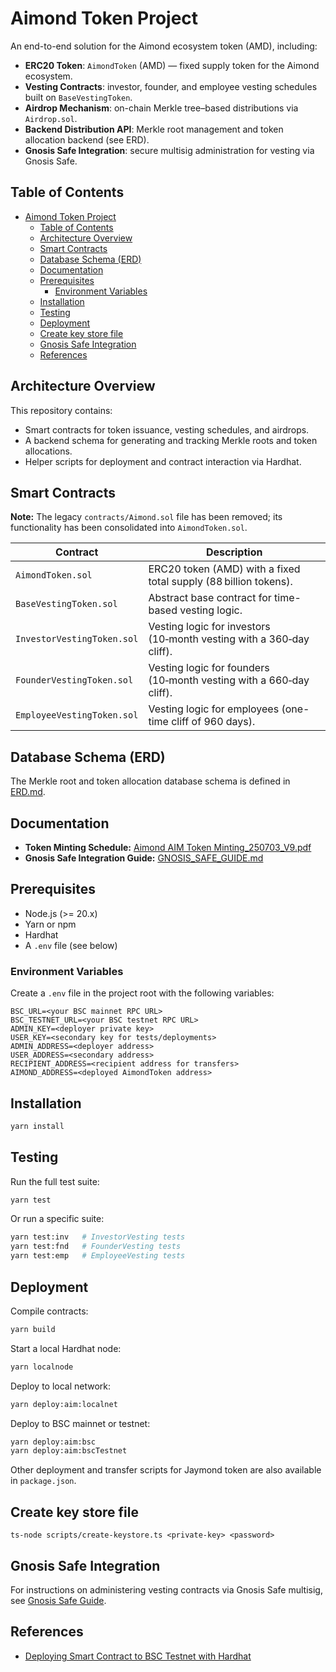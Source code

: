 # Aimond Token Project

An end-to-end solution for the Aimond ecosystem token (AMD), including:

- **ERC20 Token**: `AimondToken` (AMD) — fixed supply token for the Aimond ecosystem.
- **Vesting Contracts**: investor, founder, and employee vesting schedules built on `BaseVestingToken`.
- **Airdrop Mechanism**: on-chain Merkle tree–based distributions via `Airdrop.sol`.
- **Backend Distribution API**: Merkle root management and token allocation backend (see ERD).
- **Gnosis Safe Integration**: secure multisig administration for vesting via Gnosis Safe.

## Table of Contents

- [Aimond Token Project](#aimond-token-project)
  - [Table of Contents](#table-of-contents)
  - [Architecture Overview](#architecture-overview)
  - [Smart Contracts](#smart-contracts)
  - [Database Schema (ERD)](#database-schema-erd)
  - [Documentation](#documentation)
  - [Prerequisites](#prerequisites)
    - [Environment Variables](#environment-variables)
  - [Installation](#installation)
  - [Testing](#testing)
  - [Deployment](#deployment)
  - [Create key store file](#create-key-store-file)
  - [Gnosis Safe Integration](#gnosis-safe-integration)
  - [References](#references)

## Architecture Overview

This repository contains:

- Smart contracts for token issuance, vesting schedules, and airdrops.
- A backend schema for generating and tracking Merkle roots and token allocations.
- Helper scripts for deployment and contract interaction via Hardhat.

## Smart Contracts
**Note:** The legacy `contracts/Aimond.sol` file has been removed; its functionality has been consolidated into `AimondToken.sol`.

| Contract                      | Description                                                               |
| ----------------------------- | ------------------------------------------------------------------------- |
| `AimondToken.sol`             | ERC20 token (AMD) with a fixed total supply (88 billion tokens).           |
| `BaseVestingToken.sol`        | Abstract base contract for time-based vesting logic.                      |
| `InvestorVestingToken.sol`    | Vesting logic for investors (10‑month vesting with a 360‑day cliff).       |
| `FounderVestingToken.sol`     | Vesting logic for founders (10‑month vesting with a 660‑day cliff).        |
| `EmployeeVestingToken.sol`    | Vesting logic for employees (one-time cliff of 960 days).                 |


## Database Schema (ERD)

The Merkle root and token allocation database schema is defined in [ERD.md](docs/ERD.md).

## Documentation

- **Token Minting Schedule:** [Aimond AIM Token Minting_250703_V9.pdf](docs/Aimond%20AIM%20Token%20Minting_250703_V9.pdf)
- **Gnosis Safe Integration Guide:** [GNOSIS_SAFE_GUIDE.md](docs/GNOSIS_SAFE_GUIDE.md)

## Prerequisites

- Node.js (>= 20.x)
- Yarn or npm
- Hardhat
- A `.env` file (see below)

### Environment Variables

Create a `.env` file in the project root with the following variables:

```dotenv
BSC_URL=<your BSC mainnet RPC URL>
BSC_TESTNET_URL=<your BSC testnet RPC URL>
ADMIN_KEY=<deployer private key>
USER_KEY=<secondary key for tests/deployments>
ADMIN_ADDRESS=<deployer address>
USER_ADDRESS=<secondary address>
RECIPIENT_ADDRESS=<recipient address for transfers>
AIMOND_ADDRESS=<deployed AimondToken address>
```

## Installation

```bash
yarn install
```

## Testing

Run the full test suite:

```bash
yarn test
```

Or run a specific suite:

```bash
yarn test:inv   # InvestorVesting tests
yarn test:fnd   # FounderVesting tests
yarn test:emp   # EmployeeVesting tests
```

## Deployment

Compile contracts:

```bash
yarn build
```

Start a local Hardhat node:

```bash
yarn localnode
```

Deploy to local network:

```bash
yarn deploy:aim:localnet
```

Deploy to BSC mainnet or testnet:

```bash
yarn deploy:aim:bsc
yarn deploy:aim:bscTestnet
```

Other deployment and transfer scripts for Jaymond token are also available in `package.json`.

## Create key store file
```
ts-node scripts/create-keystore.ts <private-key> <password>
```

## Gnosis Safe Integration

For instructions on administering vesting contracts via Gnosis Safe multisig, see [Gnosis Safe Guide](docs/GNOSIS_SAFE_GUIDE.md).

## References

- [Deploying Smart Contract to BSC Testnet with Hardhat](https://medium.com/@melihgunduz/deploying-smart-contract-to-bsc-testnet-with-hardhat-aa7b046eea1d)
